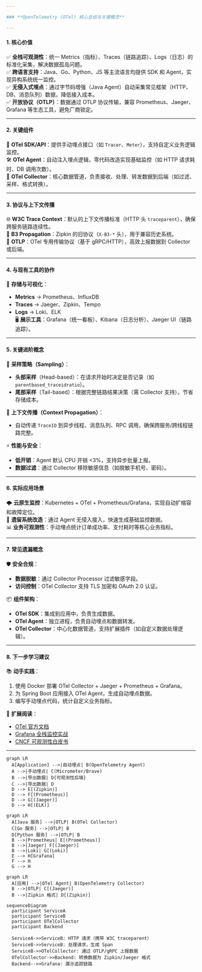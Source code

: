 ```yaml
---

### **OpenTelemetry (OTel) 核心总结与关键概念**

---
```


#### **1. 核心价值**
✅ **全栈可观测性**：统一 Metrics（指标）、Traces（链路追踪）、Logs（日志）的标准化采集，解决数据孤岛问题。  
✅ **跨语言支持**：Java、Go、Python、JS 等主流语言均提供 SDK 和 Agent，实现异构系统统一监控。  
✅ **无侵入式埋点**：通过字节码增强（Java Agent）自动采集常见框架（HTTP、DB、消息队列）数据，降低接入成本。  
✅ **开放协议（OTLP）**：数据通过 OTLP 协议传输，兼容 Prometheus、Jaeger、Grafana 等生态工具，避免厂商锁定。

---

#### **2. 关键组件**
🔧 **OTel SDK/API**：提供手动埋点接口（如 `Tracer`、`Meter`），支持自定义业务逻辑监控。  
🛠️ **OTel Agent**：自动注入埋点逻辑，零代码改造实现基础监控（如 HTTP 请求耗时、DB 调用次数）。  
🚀 **OTel Collector**：核心数据管道，负责接收、处理、转发数据到后端（如过滤、采样、格式转换）。

---

#### **3. 协议与上下文传播**
🌐 **W3C Trace Context**：默认的上下文传播标准（HTTP 头 `traceparent`），确保跨服务链路连续性。  
🔄 **B3 Propagation**：Zipkin 的旧协议（`X-B3-*` 头），用于兼容历史系统。  
📡 **OTLP**：OTel 专用传输协议（基于 gRPC/HTTP），高效上报数据到 Collector 或后端。

---

#### **4. 与现有工具的协作**
🔌 **存储与可视化**：
- **Metrics** → Prometheus、InfluxDB
- **Traces** → Jaeger、Zipkin、Tempo
- **Logs** → Loki、ELK  
  🖥️ **展示工具**：Grafana（统一看板）、Kibana（日志分析）、Jaeger UI（链路追踪）。

---

#### **5. 关键进阶概念**
🎯 **采样策略（Sampling）**：
- **头部采样**（Head-based）：在请求开始时决定是否记录（如 `parentbased_traceidratio`）。
- **尾部采样**（Tail-based）：根据完整链路结果决策（需 Collector 支持），节省存储成本。

🔗 **上下文传播（Context Propagation）**：
- 自动传递 `TraceID` 到异步线程、消息队列、RPC 调用，确保跨服务/跨线程链路完整。

⚡ **性能与安全**：
- **低开销**：Agent 默认 CPU 开销 <3%，支持异步批量上报。
- **数据过滤**：通过 Collector 移除敏感信息（如脱敏手机号、密码）。

---

#### **6. 实际应用场景**
🌩️ **云原生监控**：Kubernetes + OTel + Prometheus/Grafana，实现自动扩缩容和故障定位。  
🔧 **遗留系统改造**：通过 Agent 无侵入接入，快速生成基础监控数据。  
📊 **业务可观测性**：手动埋点统计订单成功率、支付耗时等核心业务指标。

---

#### **7. 常见遗漏概念**
🛡️ **安全合规**：
- **数据脱敏**：通过 Collector Processor 过滤敏感字段。
- **访问控制**：OTel Collector 支持 TLS 加密和 OAuth 2.0 认证。

📦 **组件架构**：
- **OTel SDK**：集成到应用中，负责生成数据。
- **OTel Agent**：独立进程，负责自动埋点和数据转发。
- **OTel Collector**：中心化数据管道，支持扩展插件（如自定义数据处理逻辑）。

---

#### **8. 下一步学习建议**
📚 **动手实践**：
1. 使用 Docker 部署 OTel Collector + Jaeger + Prometheus + Grafana。
2. 为 Spring Boot 应用接入 OTel Agent，生成自动埋点数据。
3. 编写手动埋点代码，统计自定义业务指标。

🔗 **扩展阅读**：
- [OTel 官方文档](https://opentelemetry.io/docs/)
- [Grafana 全栈监控实战](https://grafana.com/tutorials/)
- [CNCF 可观测性白皮书](https://www.cncf.io/reports/cloud-native-observability/)

---
```mermaid
graph LR
  A[Application] -->|自动埋点| B(OpenTelemetry Agent)
  A -->|手动埋点| C(Micrometer/Brave)
  B -->|导出数据| D{可观测性后端}
  C -->|导出数据| D
  D --> E[(Zipkin)]
  D --> F[(Prometheus)]
  D --> G[(Jaeger)]
  D --> H[(ELK)]

```
```mermaid
graph LR
  A[Java 服务] -->|OTLP| B(OTel Collector)
  C[Go 服务] -->|OTLP| B
  D[Python 服务] -->|OTLP| B
  B -->|Prometheus| E[(Prometheus)]
  B -->|Jaeger| F[(Jaeger)]
  B -->|Loki| G[(Loki)]
  E --> H[Grafana]
  F --> H
  G --> H

```

```mermaid
graph LR
  A[应用] -->|OTel Agent| B(OpenTelemetry Collector)
  B -->|OTLP| C[(Jaeger)]
  B -->|Zipkin 格式| D[(Zipkin)]
```

```mermaid
sequenceDiagram
  participant ServiceA
  participant ServiceB
  participant OTelCollector
  participant Backend

  ServiceA->>ServiceB: HTTP 请求（携带 W3C traceparent）
  ServiceB->>ServiceB: 处理请求，生成 Span
  ServiceB->>OTelCollector: 通过 OTLP/gRPC 上报数据
  OTelCollector->>Backend: 转换数据为 Zipkin/Jaeger 格式
  Backend-->>Grafana: 展示追踪链路
```